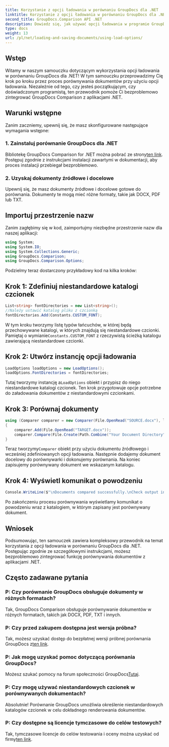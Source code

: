 ```yaml
---
title: Korzystanie z opcji ładowania w porównaniu GroupDocs dla .NET
linktitle: Korzystanie z opcji ładowania w porównaniu GroupDocs dla .NET
second_title: GroupDocs.Comparison API .NET
description: Dowiedz się, jak używać opcji ładowania w programie GroupDocs Comparison for .NET, aby bezproblemowo porównywać dokumenty z niestandardowymi czcionkami.
type: docs
weight: 13
url: /pl/net/loading-and-saving-documents/using-load-options/
---
```

## Wstęp
Witamy w naszym samouczku dotyczącym wykorzystania opcji ładowania w porównaniu GroupDocs dla .NET! W tym samouczku przeprowadzimy Cię krok po kroku przez proces porównywania dokumentów przy użyciu opcji ładowania. Niezależnie od tego, czy jesteś początkującym, czy doświadczonym programistą, ten przewodnik pomoże Ci bezproblemowo zintegrować GroupDocs Comparison z aplikacjami .NET.
## Warunki wstępne
Zanim zaczniemy, upewnij się, że masz skonfigurowane następujące wymagania wstępne:
### 1. Zainstaluj porównanie GroupDocs dla .NET
 Bibliotekę GroupDocs Comparison for .NET można pobrać ze strony[ten link](https://releases.groupdocs.com/comparison/net/). Postępuj zgodnie z instrukcjami instalacji zawartymi w dokumentacji, aby proces instalacji przebiegał bezproblemowo.
### 2. Uzyskaj dokumenty źródłowe i docelowe
Upewnij się, że masz dokumenty źródłowe i docelowe gotowe do porównania. Dokumenty te mogą mieć różne formaty, takie jak DOCX, PDF lub TXT.
## Importuj przestrzenie nazw
Zanim zagłębimy się w kod, zaimportujmy niezbędne przestrzenie nazw dla naszej aplikacji:
```csharp
using System;
using System.IO;
using System.Collections.Generic;
using GroupDocs.Comparison;
using GroupDocs.Comparison.Options;
```
Podzielmy teraz dostarczony przykładowy kod na kilka kroków:
## Krok 1: Zdefiniuj niestandardowe katalogi czcionek
```csharp
List<string> fontDirectories = new List<string>();
//Należy ustawić katalog pliku z czcionką
fontDirectories.Add(Constants.CUSTOM_FONT);
```
 W tym kroku tworzymy listę typów łańcuchów, w której będą przechowywane katalogi, w których znajdują się niestandardowe czcionki. Pamiętaj o wymianie`Constants.CUSTOM_FONT` z rzeczywistą ścieżką katalogu zawierającą niestandardowe czcionki.
## Krok 2: Utwórz instancję opcji ładowania
```csharp
LoadOptions loadOptions = new LoadOptions();
loadOptions.FontDirectories = fontDirectories;
```
 Tutaj tworzymy instancję a`LoadOptions` obiekt i przypisz do niego niestandardowe katalogi czcionek. Ten krok przygotowuje opcje potrzebne do załadowania dokumentów z niestandardowymi czcionkami.
## Krok 3: Porównaj dokumenty
```csharp
using (Comparer comparer = new Comparer(File.OpenRead("SOURCE.docx"), loadOptions))
{
    comparer.Add(File.OpenRead("TARGET.docx"));
    comparer.Compare(File.Create(Path.Combine("Your Document Directory", "RESULT.docx")));
}
```
 Teraz tworzymy`Comparer` obiekt przy użyciu dokumentu źródłowego i wcześniej zdefiniowanych opcji ładowania. Następnie dodajemy dokument docelowy do porównywarki i dokonujemy porównania. Na koniec zapisujemy porównywany dokument we wskazanym katalogu.
## Krok 4: Wyświetl komunikat o powodzeniu
```csharp
Console.WriteLine($"\nDocuments compared successfully.\nCheck output in {Directory.GetCurrentDirectory()}.");
```
Po zakończeniu procesu porównywania wyświetlamy komunikat o powodzeniu wraz z katalogiem, w którym zapisany jest porównywany dokument.
## Wniosek
Podsumowując, ten samouczek zawiera kompleksowy przewodnik na temat korzystania z opcji ładowania w porównaniu GroupDocs dla .NET. Postępując zgodnie ze szczegółowymi instrukcjami, możesz bezproblemowo zintegrować funkcję porównywania dokumentów z aplikacjami .NET.
## Często zadawane pytania
### P: Czy porównanie GroupDocs obsługuje dokumenty w różnych formatach?
Tak, GroupDocs Comparison obsługuje porównywanie dokumentów w różnych formatach, takich jak DOCX, PDF, TXT i innych.
### P: Czy przed zakupem dostępna jest wersja próbna?
 Tak, możesz uzyskać dostęp do bezpłatnej wersji próbnej porównania GroupDocs z[ten link](https://releases.groupdocs.com/).
### P: Jak mogę uzyskać pomoc dotyczącą porównania GroupDocs?
 Możesz szukać pomocy na forum społeczności GroupDocs[Tutaj](https://forum.groupdocs.com/c/comparison/12).
### P: Czy mogę używać niestandardowych czcionek w porównywanych dokumentach?
Absolutnie! Porównanie GroupDocs umożliwia określenie niestandardowych katalogów czcionek w celu dokładnego renderowania dokumentów.
### P: Czy dostępne są licencje tymczasowe do celów testowych?
Tak, tymczasowe licencje do celów testowania i oceny można uzyskać od firmy[ten link](https://purchase.groupdocs.com/temporary-license/).